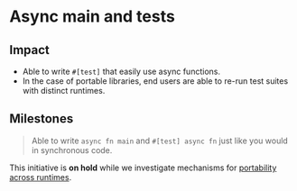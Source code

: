 # Async main and tests

## Impact

* Able to write `#[test]` that easily use async functions.
* In the case of portable libraries, end users are able to re-run test suites with distinct runtimes.

## Milestones

> Able to write `async fn main` and `#[test] async fn` just like you would in synchronous code.

This initiative is **on hold** while we investigate mechanisms for [portability across runtimes](../portable.md).

